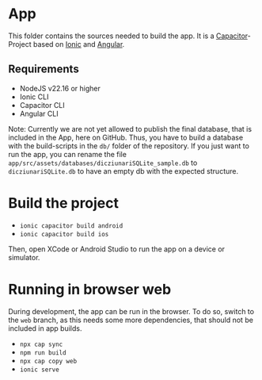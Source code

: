 # App

This folder contains the sources needed to build the app. It is a [Capacitor](https://capacitorjs.com/)-Project based on [Ionic](https://ionicframework.com/) and [Angular](https://angular.io/).

## Requirements

- NodeJS v22.16 or higher
- Ionic CLI
- Capacitor CLI
- Angular CLI

Note: Currently we are not yet allowed to publish the final database, that is included in the App, here on GitHub. Thus, you have to build a database with the build-scripts in the `db/` folder of the repository. If you just want to run the app, you can rename the file `app/src/assets/databases/dicziunariSQLite_sample.db` to `dicziunariSQLite.db` to have an empty db with the expected structure.

# Build the project

- `ionic capacitor build android`
- `ionic capacitor build ios`

Then, open XCode or Android Studio to run the app on a device or simulator.

# Running in browser web

During development, the app can be run in the browser. To do so, switch to the `web` branch, as this needs some more dependencies, that should not be included in app builds.

- `npx cap sync`
- `npm run build`
- `npx cap copy web`
- `ionic serve`
